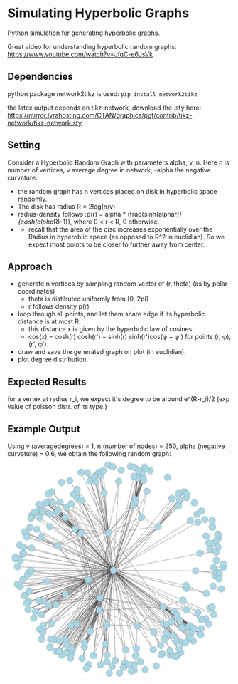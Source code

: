 # Simulating Hyperbolic Graphs
Python simulation for generating hyperbolic graphs. 

Great video for understanding hyperbolic random graphs: https://www.youtube.com/watch?v=JfqC-e6JsVk

## Dependencies
python package network2tikz is used:
`pip install network2tikz`

the latex output depends on tikz-network, download the .sty here: https://mirror.lyrahosting.com/CTAN/graphics/pgf/contrib/tikz-network/tikz-network.sty

## Setting
Consider a Hyperbolic Random Graph with parameters alpha, v, n. Here n is number of vertices, v average degree in network, -alpha the negative curvature. 
* the random graph has n vertices placed on disk in hyperbolic space randomly.
* The disk has radius R = 2log(n/v)
* radius-density follows :p(r)  = alpha * (frac{sinh(alpha*r)}{cosh(alpha*R)-1}), where 0 < r < R, 0 otherwise.
* - recall that the area of the disc increases exponentially over the Radius in hyperoblic space (as opposed to R^2 in euclidian). So we expect most points to be closer to further away from center.

## Approach
* generate n vertices by sampling random vector of (r, theta) (as by polar coordinates)
    - theta is distibuted uniformly from [0, 2pi]
    - r follows density p(r)
* loop through all points, and let them share edge if its hyperbolic distance is at most R. 
    - this distance x is given by the hyperbolic law of cosines
    - cos(x) = cosh(r) cosh(r')  − sinh(r) sinh(r')cos(φ − φ') for points (r, φ), (r', φ').
* draw and save the generated graph on plot (in euclidian).
* plot degree distribution.

## Expected Results
for a vertex at radius r_i, we expect it's degree to be around e^(R-r_i)/2 (exp value of poisson distr. of its type.)

## Example Output
Using v (averagedegrees) = 1, n (number of nodes) = 250, alpha (negative curvature) = 0.6, we obtain the following random graph:
![Example of random graph](https://github.com/LourensT/SimulatingHyperbolicGraphs/blob/main/22h33m16s%2016-12-2020.JPG)
